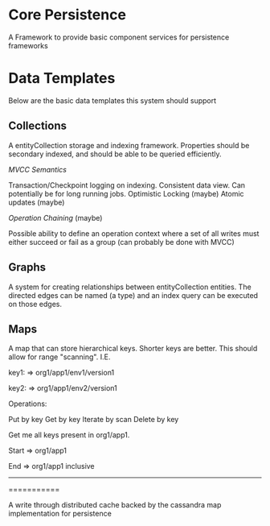 Core Persistence
===============

A Framework to provide basic component services for persistence frameworks


Data Templates
==============

Below are the basic data templates this system should support


Collections
-----------

A entityCollection storage and indexing framework.  Properties should be secondary indexed, and should be able to be queried efficiently.


*MVCC Semantics*

Transaction/Checkpoint logging on indexing.
Consistent data view.  Can potentially be for long running jobs.
Optimistic Locking (maybe)
Atomic updates (maybe)

*Operation Chaining* (maybe)

Possible ability to define an operation context where a set of all writes must either succeed or fail as a group
(can probably be done with MVCC)




Graphs
-----------

A system for creating relationships between entityCollection entities.  The directed edges can be named (a type) and
an index query can be executed on those edges.



Maps
-----------

A map that can store hierarchical keys.  Shorter keys are better.  This should allow for range "scanning".  I.E.

key1: => org1/app1/env1/version1

key2: => org1/app1/env2/version1

Operations:

 Put by key
 Get by key
 Iterate by scan
 Delete by key


Get me all keys present in org1/app1.

Start => org1/app1

End => org1/app1 inclusive

-----------
===========

A write through distributed cache backed by the cassandra map implementation for persistence





